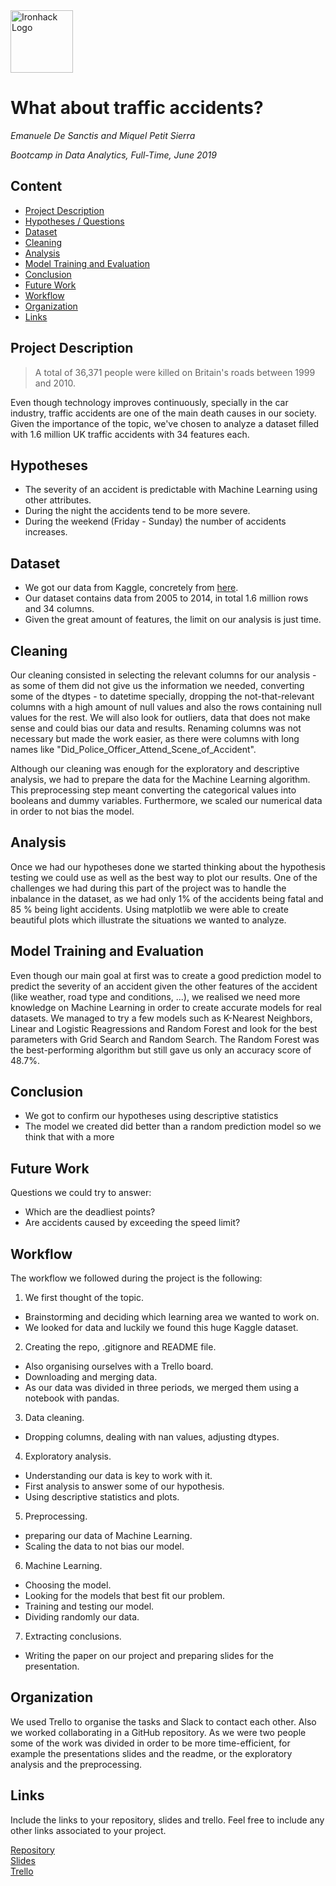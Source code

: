<img src="https://bit.ly/2VnXWr2" alt="Ironhack Logo" width="100"/>

# What about traffic accidents?
*Emanuele De Sanctis and Miquel Petit Sierra*

*Bootcamp in Data Analytics, Full-Time, June 2019*

## Content
- [Project Description](#project-description)
- [Hypotheses / Questions](#hypotheses-/-questions)
- [Dataset](#dataset)
- [Cleaning](#cleaning)
- [Analysis](#analysis)
- [Model Training and Evaluation](#model-training-and-evaluation)
- [Conclusion](#conclusion)
- [Future Work](#future-work)
- [Workflow](#workflow)
- [Organization](#organization)
- [Links](#links)

<a name="project-description"></a>

## Project Description
>A total of 36,371 people were killed on Britain's roads between 1999 and 2010.

Even though technology improves continuously, specially in the car industry, traffic accidents are one of the main death causes in our society. Given the importance of the topic, we've chosen to analyze a dataset filled with 1.6 million UK traffic accidents with 34 features each.

<a name="hypotheses-/-questions"></a>

## Hypotheses
* The severity of an accident is predictable with Machine Learning using other attributes.
* During the night the accidents tend to be more severe.
* During the weekend (Friday - Sunday) the number of accidents increases.

<a name="dataset"></a>

## Dataset
* We got our data from Kaggle, concretely from [here](https://www.kaggle.com/daveianhickey/2000-16-traffic-flow-england-scotland-wales).
* Our dataset contains data from 2005 to 2014, in total 1.6 million rows and 34 columns.
* Given the great amount of features, the limit on our analysis is just time.

<a name="cleaning"></a>

## Cleaning
Our cleaning consisted in selecting the relevant columns for our analysis - as some of them did not give us the information we needed, converting some of the dtypes - to datetime specially, dropping the not-that-relevant columns with a high amount of null values and also the rows containing null values for the rest. We will also look for outliers, data that does not make sense and could bias our data and results. Renaming columns was not necessary but made the work easier, as there were columns with long names like "Did_Police_Officer_Attend_Scene_of_Accident".

Although our cleaning was enough for the exploratory and descriptive analysis, we had to prepare the data for the Machine Learning algorithm. This preprocessing step meant converting the categorical values into booleans and dummy variables. Furthermore, we scaled our numerical data in order to not bias the model.

<a name="analysis"></a>

## Analysis
Once we had our hypotheses done we started thinking about the hypothesis testing we could use as well as the best way to plot our results. One of the challenges we had during this part of the project was to handle the inbalance in the dataset, as we had only 1% of the accidents being fatal and 85 % being light accidents. Using matplotlib we were able to create beautiful plots which illustrate the situations we wanted to analyze.

<a name="model-training-and-evaluation"></a>

## Model Training and Evaluation
Even though our main goal at first was to create a good prediction model to predict the severity of an accident given the other features of the accident (like weather, road type and conditions, ...), we realised we need more knowledge on Machine Learning in order to create accurate models for real datasets. We managed to try a few models such as K-Nearest Neighbors, Linear and Logistic Reagressions and Random Forest and look for the best parameters with Grid Search and Random Search. The Random Forest was the best-performing algorithm but still gave us only an accuracy score of 48.7%.
<a name="conclusion"></a>

## Conclusion
* We got to confirm our hypotheses using descriptive statistics
* The model we created did better than a random prediction model so we think that with a more 

<a name="future-work"></a>

## Future Work
Questions we could try to answer:
- Which are the deadliest points?
- Are accidents caused by exceeding the speed limit?

<a name="workflow"></a>

## Workflow
The workflow we followed during the project is the following:

1. We first thought of the topic.
- Brainstorming and deciding which learning area we wanted to work on.
- We looked for data and luckily we found this huge Kaggle dataset.
2. Creating the repo, .gitignore and README file.
- Also organising ourselves with a Trello board.
- Downloading and merging data.
- As our data was divided in three periods, we merged them using a notebook with pandas.
3. Data cleaning.
- Dropping columns, dealing with nan values, adjusting dtypes.
4. Exploratory analysis.
- Understanding our data is key to work with it.
- First analysis to answer some of our hypothesis.
- Using descriptive statistics and plots.
5. Preprocessing.
- preparing our data of Machine Learning.
- Scaling the data to not bias our model.
6. Machine Learning.
- Choosing the model.
- Looking for the models that best fit our problem.
- Training and testing our model.
- Dividing randomly our data.
7. Extracting conclusions.
- Writing the paper on our project and preparing slides for the presentation.

<a name="organization"></a>

## Organization
We used Trello to organise the tasks and Slack to contact each other. Also we worked collaborating in a GitHub repository. As we were two people some of the work was divided in order to be more time-efficient, for example the presentations slides and the readme, or the exploratory analysis and the preprocessing.

<a name="links"></a>

## Links
Include the links to your repository, slides and trello. Feel free to include any other links associated to your project. 

[Repository](https://github.com/miquelpetit/uk-accidents-project)  
[Slides](https://docs.google.com/presentation/d/1rIYSUW4NWSnklo8LfU6jOi5FVuZxarwkUWxcYiz2CZo/edit?usp=sharing)  
[Trello](https://trello.com/b/UMhqWOGZ/uk-accidents-final-project)  

